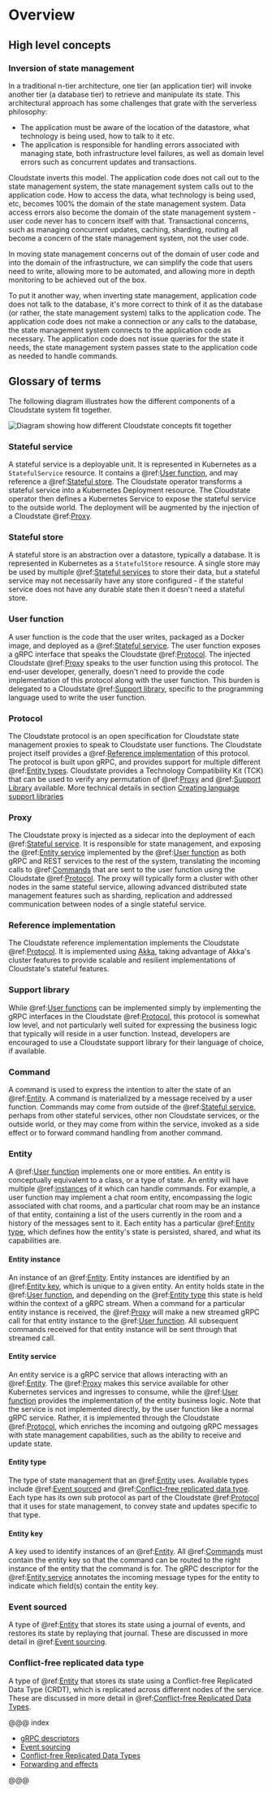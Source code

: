 # Overview

## High level concepts

### Inversion of state management

In a traditional n-tier architecture, one tier (an application tier) will invoke another tier (a database tier) to retrieve and manipulate its state. This architectural approach has some challenges that grate with the serverless philosophy:

* The application must be aware of the location of the datastore, what technology is being used, how to talk to it etc.
* The application is responsible for handling errors associated with managing state, both infrastructure level failures, as well as domain level errors such as concurrent updates and transactions.

Cloudstate inverts this model. The application code does not call out to the state management system, the state management system calls out to the application code. How to access the data, what technology is being used, etc, becomes 100% the domain of the state management system. Data access errors also become the domain of the state management system - user code never has to concern itself with that. Transactional concerns, such as managing concurrent updates, caching, sharding, routing all become a concern of the state management system, not the user code.

In moving state management concerns out of the domain of user code and into the domain of the infrastructure, we can simplify the code that users need to write, allowing more to be automated, and allowing more in depth monitoring to be achieved out of the box.

To put it another way, when inverting state management, application code does not talk to the database, it's more correct to think of it as the database (or rather, the state management system) talks to the application code. The application code does not make a connection or any calls to the database, the state management system connects to the application code as necessary. The application code does not issue queries for the state it needs, the state management system passes state to the application code as needed to handle commands.

## Glossary of terms

The following diagram illustrates how the different components of a Cloudstate system fit together.

![Diagram showing how different Cloudstate concepts fit together](overview.svg)

### Stateful service

A stateful service is a deployable unit. It is represented in Kubernetes as a `StatefulService` resource. It contains a @ref:[User function](#user-function), and may reference a @ref:[Stateful store](#stateful-store). The Cloudstate operator transforms a stateful service into a Kubernetes Deployment resource. The Cloudstate operator then defines a Kubernetes Service to expose the stateful service to the outside world. The deployment will be augmented by the injection of a Cloudstate @ref:[Proxy](#proxy). 

### Stateful store

A stateful store is an abstraction over a datastore, typically a database. It is represented in Kubernetes as a `StatefulStore` resource. A single store may be used by multiple @ref:[Stateful services](#stateful-service) to store their data, but a stateful service may not necessarily have any store configured - if the stateful service does not have any durable state then it doesn't need a stateful store.

### User function

A user function is the code that the user writes, packaged as a Docker image, and deployed as a @ref:[Stateful service](#stateful-service). The user function exposes a gRPC interface that speaks the Cloudstate @ref:[Protocol](#protocol). The injected Cloudstate @ref:[Proxy](#proxy) speaks to the user function using this protocol. The end-user developer, generally, doesn't need to provide the code implementation of this protocol along with the user function. This burden is delegated to a Cloudstate @ref:[Support library](#support-library), specific to the programming language used to write the user function.

### Protocol

The Cloudstate protocol is an open specification for Cloudstate state management proxies to speak to Cloudstate user functions. The Cloudstate project itself provides a @ref:[Reference implementation](#reference-implementation) of this protocol. The protocol is built upon gRPC, and provides support for multiple different @ref:[Entity types](#entity-type). Cloudstate provides a Technology Compatibility Kit (TCK) that can be used to verify any permutation of @ref:[Proxy](#proxy) and @ref:[Support Library](#support-library) available. More technical details in section [Creating language support libraries](../../developer/language-support/index.html#creating-language-support-libraries)

### Proxy

The Cloudstate proxy is injected as a sidecar into the deployment of each @ref:[Stateful service](#stateful-service). It is responsible for state management, and exposing the @ref:[Entity service](#entity-service) implemented by the @ref:[User function](#user-function) as both gRPC and REST services to the rest of the system, translating the incoming calls to @ref:[Commands](#command) that are sent to the user function using the Cloudstate @ref:[Protocol](#protocol). The proxy will typically form a cluster with other nodes in the same stateful service, allowing advanced distributed state management features such as sharding, replication and addressed communication between nodes of a single stateful service.

### Reference implementation

The Cloudstate reference implementation implements the Cloudstate @ref:[Protocol](#protocol). It is implemented using [Akka](https://akka.io), taking advantage of Akka's cluster features to provide scalable and resilient implementations of Cloudstate's stateful features.

### Support library

While @ref:[User functions](#user-function) can be implemented simply by implementing the gRPC interfaces in the Cloudstate @ref:[Protocol](#protocol), this protocol is somewhat low level, and not particularly well suited for expressing the business logic that typically will reside in a user function. Instead, developers are encouraged to use a Cloudstate support library for their language of choice, if available.

### Command

A command is used to express the intention to alter the state of an @ref:[Entity](#entity). A command is materialized by a message received by a user function. Commands may come from outside of the @ref:[Stateful service](#stateful-service), perhaps from other stateful services, other non Cloudstate services, or the outside world, or they may come from within the service, invoked as a side effect or to forward command handling from another command.

### Entity

A @ref:[User function](#user-function) implements one or more entities. An entity is conceptually equivalent to a class, or a type of state. An entity will have multiple @ref:[instances](#entity-instance) of it which can handle commands. For example, a user function may implement a chat room entity, encompassing the logic associated with chat rooms, and a particular chat room may be an instance of that entity, containing a list of the users currently in the room and a history of the messages sent to it. Each entity has a particular @ref:[Entity type](#entity-type), which defines how the entity's state is persisted, shared, and what its capabilities are.

#### Entity instance

An instance of an @ref:[Entity](#entity). Entity instances are identified by an @ref:[Entity key](#entity-key), which is unique to a given entity. An entity holds state in the @ref:[User function](#user-function), and depending on the @ref:[Entity type](#entity-type) this state is held within the context of a gRPC stream. When a command for a particular entity instance is received, the @ref:[Proxy](#proxy) will make a new streamed gRPC call for that entity instance to the @ref:[User function](#user-function). All subsequent commands received for that entity instance will be sent through that streamed call.

#### Entity service

An entity service is a gRPC service that allows interacting with an @ref:[Entity](#entity). The @ref:[Proxy](#proxy) makes this service available for other Kubernetes services and ingresses to consume, while the @ref:[User function](#user-function) provides the implementation of the entity business logic. Note that the service is not implemented directly, by the user function like a normal gRPC service. Rather, it is implemented through the Cloudstate @ref:[Protocol](#protocol), which enriches the incoming and outgoing gRPC messages with state management capabilities, such as the ability to receive and update state.

#### Entity type

The type of state management that an @ref:[Entity](#entity) uses. Available types include @ref:[Event sourced](#event-sourced) and @ref:[Conflict-free replicated data type](#conflict-free-replicated-data-type). Each type has its own sub protocol as part of the Cloudstate @ref:[Protocol](#protocol) that it uses for state management, to convey state and updates specific to that type.

#### Entity key

A key used to identify instances of an @ref:[Entity](#entity). All @ref:[Commands](#command) must contain the entity key so that the command can be routed to the right instance of the entity that the command is for. The gRPC descriptor for the @ref:[Entity service](#entity-service) annotates the incoming message types for the entity to indicate which field(s) contain the entity key.

### Event sourced

A type of @ref:[Entity](#entity) that stores its state using a journal of events, and restores its state by replaying that journal. These are discussed in more detail in @ref:[Event sourcing](eventsourced.md).

### Conflict-free replicated data type

A type of @ref:[Entity](#entity) that stores its state using a Conflict-free Replicated Data Type (CRDT), which is replicated across different nodes of the service. These are discussed in more detail in @ref:[Conflict-free Replicated Data Types](crdts.md).

@@@ index

* [gRPC descriptors](grpc.md)
* [Event sourcing](eventsourced.md)
* [Conflict-free Replicated Data Types](crdts.md)
* [Forwarding and effects](effects.md)

@@@

